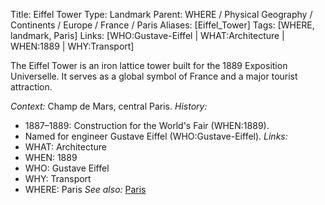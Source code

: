 Title: Eiffel Tower
Type: Landmark
Parent: WHERE / Physical Geography / Continents / Europe / France / Paris
Aliases: [Eiffel_Tower]
Tags: [WHERE, landmark, Paris]
Links: [WHO:Gustave-Eiffel | WHAT:Architecture | WHEN:1889 | WHY:Transport]

The Eiffel Tower is an iron lattice tower built for the 1889 Exposition Universelle. It serves as a global symbol of France and a major tourist attraction.

_Context:_ Champ de Mars, central Paris.
_History:_
- 1887–1889: Construction for the World's Fair (WHEN:1889).
- Named for engineer Gustave Eiffel (WHO:Gustave-Eiffel).
_Links:_
- WHAT: Architecture
- WHEN: 1889
- WHO: Gustave Eiffel
- WHY: Transport
- WHERE: Paris
_See also:_ [Paris](Paris.md)
